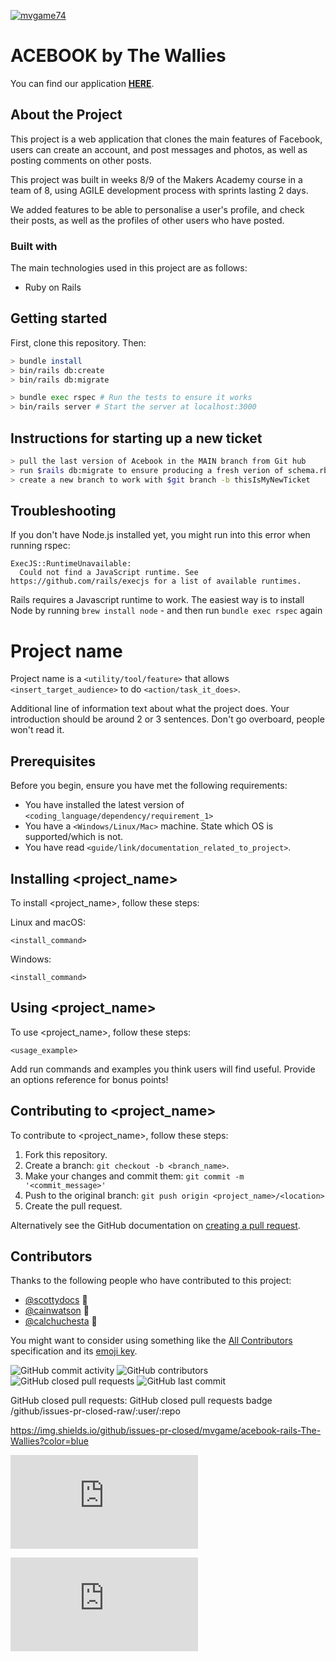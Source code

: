 [![mvgame74](https://circleci.com/gh/mvgame74/acebook-rails-The-Wallies.svg?style=svg&circle-token=692d9c4c326e8e079500a081b14042d7f4f35637)](https://circleci.com/gh/mvgame74/acebook-rails-The-Wallies)

# ACEBOOK by The Wallies

You can find our application **[HERE](https://aqueous-harbor-18057.herokuapp.com/posts)**.


## About the Project 

This project is a web application that clones the main features of Facebook, users can create an account, and post messages and photos, as well as posting comments on other posts.

This project was built in weeks 8/9 of the Makers Academy course in a team of 8, using AGILE development process with sprints lasting 2 days.

We added features to be able to personalise a user's profile, and check their posts, as well as the profiles of other users who have posted.

### Built with

The main technologies used in this project are as follows:

* Ruby on Rails

## Getting started

First, clone this repository. Then:

```bash
> bundle install
> bin/rails db:create
> bin/rails db:migrate

> bundle exec rspec # Run the tests to ensure it works
> bin/rails server # Start the server at localhost:3000
```

## Instructions for starting up a new ticket

```bash
> pull the last version of Acebook in the MAIN branch from Git hub
> run $rails db:migrate to ensure producing a fresh verion of schema.rb in your machine
> create a new branch to work with $git branch -b thisIsMyNewTicket
```

## Troubleshooting

If you don't have Node.js installed yet, you might run into this error when running rspec:

```
ExecJS::RuntimeUnavailable:
  Could not find a JavaScript runtime. See https://github.com/rails/execjs for a list of available runtimes.
 ```

Rails requires a Javascript runtime to work. The easiest way is to install Node by running `brew install node` - and then run `bundle exec rspec` again

# Project name

<!--- These are examples. See https://shields.io for others or to customize this set of shields. You might want to include dependencies, project status and licence info here --->


Project name is a `<utility/tool/feature>` that allows `<insert_target_audience>` to do `<action/task_it_does>`.

Additional line of information text about what the project does. Your introduction should be around 2 or 3 sentences. Don't go overboard, people won't read it.

## Prerequisites

Before you begin, ensure you have met the following requirements:
<!--- These are just example requirements. Add, duplicate or remove as required --->
* You have installed the latest version of `<coding_language/dependency/requirement_1>`
* You have a `<Windows/Linux/Mac>` machine. State which OS is supported/which is not.
* You have read `<guide/link/documentation_related_to_project>`.

## Installing <project_name>

To install <project_name>, follow these steps:

Linux and macOS:
```
<install_command>
```

Windows:
```
<install_command>
```
## Using <project_name>

To use <project_name>, follow these steps:

```
<usage_example>
```

Add run commands and examples you think users will find useful. Provide an options reference for bonus points!

## Contributing to <project_name>
<!--- If your README is long or you have some specific process or steps you want contributors to follow, consider creating a separate CONTRIBUTING.md file--->
To contribute to <project_name>, follow these steps:

1. Fork this repository.
2. Create a branch: `git checkout -b <branch_name>`.
3. Make your changes and commit them: `git commit -m '<commit_message>'`
4. Push to the original branch: `git push origin <project_name>/<location>`
5. Create the pull request.

Alternatively see the GitHub documentation on [creating a pull request](https://help.github.com/en/github/collaborating-with-issues-and-pull-requests/creating-a-pull-request).

## Contributors

Thanks to the following people who have contributed to this project:

* [@scottydocs](https://github.com/scottydocs) 📖
* [@cainwatson](https://github.com/cainwatson) 🐛
* [@calchuchesta](https://github.com/calchuchesta) 🐛

You might want to consider using something like the [All Contributors](https://github.com/all-contributors/all-contributors) specification and its [emoji key](https://allcontributors.org/docs/en/emoji-key).




![GitHub commit activity](https://img.shields.io/github/commit-activity/y/mvgame/acebook-rails-The-Wallies?color=pink)
![GitHub contributors](/github/:variant/:user/:repo)
![GitHub closed pull requests](https://img.shields.io/github/issues-pr-closed/mvgame74/acebook-rails-The-Wallies?color=blue)
![GitHub last commit](/github/last-commit/:user/:repo/:branch)


GitHub closed pull requests:	GitHub closed pull requests badge	/github/issues-pr-closed-raw/:user/:repo

https://img.shields.io/github/issues-pr-closed/mvgame/acebook-rails-The-Wallies?color=blue


![GitHub forks](https://img.shields.io/github/forks/scottydocs/README-template.md?style=social)


![GitHub forks](https://img.shields.io/github/forks/mvgame74/acebook-rails-The-Wallies/README-template.md?style=social)

